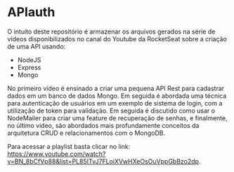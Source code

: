 # APIauth

O intuito deste repositório é armazenar os arquivos gerados na série de vídeos disponibilizados no canal do Youtube da RocketSeat sobre a criação de uma API usando:

* NodeJS
* Express
* Mongo

No primeiro vídeo é ensinado a criar uma pequena API Rest para cadastrar dados em um banco de dados Mongo. Em seguida é abordada uma técnica para autenticação de usuários em um exemplo de sistema de login, com a utilização de token para validação.
Em seguida é discutido como usar o NodeMailer para criar uma feature de recuperação de senhas, e finalmente, no último vídeo, são abordados mais profundamente conceitos da arquitetura CRUD e relacionamentos com o MongoDB.

Para acessar a playlist basta clicar no link: https://www.youtube.com/watch?v=BN_8bCfVp88&list=PL85ITvJ7FLoiXVwHXeOsOuVppGbBzo2dp.
